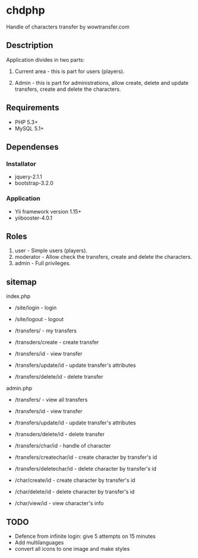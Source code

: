 # chdphp #

Handle of characters transfer by wowtransfer.com


## Desctription ##

Application divides in two parts:

1. Current area - this is part for users (players).

2. Admin - this is part for administrations, allow create, delete and update transfers, create and delete the characters.


## Requirements

* PHP 5.3+
* MySQL 5.1+


## Dependenses ##

### Installator

* jquery-2.1.1
* bootstrap-3.2.0

### Application

* Yii framework version 1.15+
* yiibooster-4.0.1



## Roles ##

1. user - Simple users (players).
2. moderator - Allow check the transfers, create and delete the characters.
3. admin - Full privileges.


## sitemap ##

index.php

* /site/login   - login
* /site/logout  - logout

* /transfers/           - my transfers
* /transders/create     - create transfer
* /transfers/id         - view transfer
* /transfers/update/id  - update transfer's attributes
* /transfers/delete/id  - delete transfer

admin.php

* /transfers/           - view all transfers
* /transfers/id         - view transfer
* /transfers/update/id  - update transfer's attributes
* /transders/delete/id  - delete transfer
* /transfers/char/id    - handle of character
* /transfers/createchar/id  - create character by transfer's id
* /transfers/deletechar/id  - delete character by transfer's id

* /char/create/id       - create character by transfer's id
* /char/delete/id       - delete character by transfer's id
* /char/view/id         - view character's info


## TODO ##

* Defence from infinite login: give 5 attempts on 15 minutes
* Add multilanguages
* convert all icons to one image and make styles